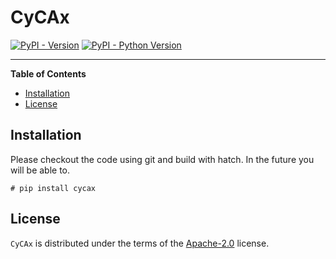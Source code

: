<!--
SPDX-FileCopyrightText: 2025 Tsolo.io

SPDX-License-Identifier: Apache-2.0
-->

# CyCAx

[![PyPI - Version](https://img.shields.io/pypi/v/cycax.svg)](https://pypi.org/project/cycax)
[![PyPI - Python Version](https://img.shields.io/pypi/pyversions/cycax.svg)](https://pypi.org/project/cycax)

-----

**Table of Contents**

- [Installation](#installation)
- [License](#license)

## Installation

Please checkout the code using git and build with hatch.
In the future you will be able to.
```console
# pip install cycax
```

## License

`CyCAx` is distributed under the terms of the [Apache-2.0](https://spdx.org/licenses/Apache-2.0.html) license.

